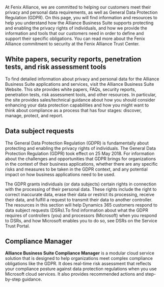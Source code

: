 At Fenix Alliance, we are committed to helping our customers meet their privacy and personal data requirements, as well as General Data Protection Regulation (GDPR). On this page, you will find information and resources to help you understand how the Alliance Business Suite supports protecting and enabling the privacy rights of individuals, and how we provide the information and tools that our customers need in order to define and support their specific obligations. You can read more about the Fenix Alliance commitment to security at the Fenix Alliance Trust Center.

## White papers, security reports, penetration tests, and risk assessment tools
To find detailed information about privacy and personal data for the Alliance Business Suite applications and services, visit the Alliance Business Suite Website. This site provides white papers, FAQs, security reports, penetration tests, risk assessment tools, and other resources. In particular, the site provides sales/technical guidance about how you should consider enhancing your data protection capabilities and how you might want to think about compliance as a process that has four stages: discover, manage, protect, and report.

## Data subject requests
The General Data Protection Regulation (GDPR) is fundamentally about protecting and enabling the privacy rights of individuals. The General Data Protection Regulation (GDPR) took effect on 25 May 2018. For information about the challenges and opportunities that GDPR brings for organizations in the context of their business applications, whether there are any specific risks and measures to be taken in the GDPR context, and any potential impact on how business applications need to be used.

The GDPR grants individuals (or data subjects) certain rights in connection with the processing of their personal data. These rights include the right to correct inaccurate data, erase their data or restrict its processing, receive their data, and fulfill a request to transmit their data to another controller. The resources in this section will help Dynamics 365 customers respond to data subject requests (DSRs).To find information about what the GDPR requires of controllers (you) and processors (Microsoft) when you respond to DSRs, and how Microsoft enables you to do so, see DSRs on the Service Trust Portal.

## Compliance Manager
**Alliance Business Suite Compliance Manager** is a modular cloud service solution that is designed to help organizations meet complex compliance obligations like the GDPR. It does real-time risk assessment that reflects your compliance posture against data protection regulations when you use Microsoft cloud services. It also provides recommended actions and step-by-step guidance.